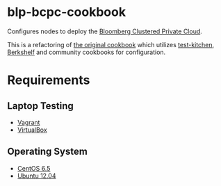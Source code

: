 blp-bcpc-cookbook
=================
Configures nodes to deploy the [Bloomberg Clustered Private Cloud][1].

This is a refactoring of [the original cookbook][1] which utilizes
[test-kitchen][2], [Berkshelf][3] and community cookbooks for
configuration.

# Requirements

## Laptop Testing
- [Vagrant][4]
- [VirtualBox][5]

## Operating System
- [CentOS 6.5][6]
- [Ubuntu 12.04][7]

[1]: https://github.com/bloomberg/chef-bcpc
[2]: https://github.com/test-kitchen
[3]: https://github.com/berkshelf
[4]: http://vagrantup.com
[5]: http://virtualbox.org
[6]: http://www.centos.org
[7]: http://releases.ubuntu.com/12.04
